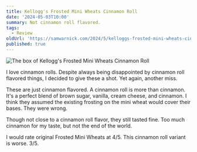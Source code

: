 ```yaml
---
title: Kellogg's Frosted Mini Wheats Cinnamon Roll
date: '2024-05-03T10:00'
summary: Not cinnamon roll flavored.
tags:
  - Review
oldUrl: 'https://samwarnick.com/2024/5/kelloggs-frosted-mini-wheats-cinnamon-roll'
published: true
---
```


![The box of Kellogg's Frosted Mini Wheats Cinnamon Roll](https://samwarnick.com/media/2024-05-03-fmw.webp "I'm glad the wheat is wholesome")

I love cinnamon rolls. Despite always being disappointed by cinnamon roll flavored things, I decided to give these a shot. Yet again, another miss.

These are just cinnamon flavored. A cinnamon  roll is more than cinnamon. It's a perfect blend of brown sugar, vanilla, cream cheese, and cinnamon. I think they assumed the existing frosting on the mini wheat would cover their bases. They were wrong.

Though not close to a cinnamon roll flavor, they still tasted fine. Too much cinnamon for my taste, but not the end of the world.

I would rate original Frosted Mini Wheats at 4/5. This cinnamon roll variant is worse. 3/5.
